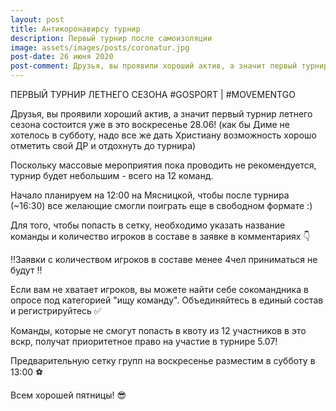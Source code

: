 ```yaml
---
layout: post
title: Антикоронавирсу турнир
description: Первый турнир после самоизоляции
image: assets/images/posts/coronatur.jpg
post-date: 26 июня 2020
post-comment: Друзья, вы проявили хороший актив, а значит первый турнир летнего сезона состоится уже в это воскресенье 28.06!
---
```


ПЕРВЫЙ ТУРНИР ЛЕТНЕГО СЕЗОНА #GOSPORT | #MOVEMENTGO

Друзья, вы проявили хороший актив, а значит первый турнир летнего сезона состоится уже в это воскресенье 28.06! (как бы Диме не хотелось в субботу, надо все же дать Христиану возможность хорошо отметить свой ДР и отдохнуть до турнира)

Поскольку массовые мероприятия пока проводить не рекомендуется, турнир будет небольшим - всего на 12 команд.

Начало планируем на 12:00 на Мясницкой, чтобы после турнира (~16:30) все желающие смогли поиграть еще в свободном формате :)

Для того, чтобы попасть в сетку, необходимо указать название команды и количество игроков в составе в заявке в комментариях 👇

‼Заявки с количеством игроков в составе менее 4чел приниматься не будут ‼

Если вам не хватает игроков, вы можете найти себе сокомандника в опросе под категорией "ищу команду". Объединяйтесь в единый состав и регистрируйтесь ✅

Команды, которые не смогут попасть в квоту из 12 участников в это вскр, получат приоритетное право на участие в турнире 5.07!

Предварительную сетку групп на воскресенье разместим в субботу в 13:00 ⚽

Всем хорошей пятницы! 😎
